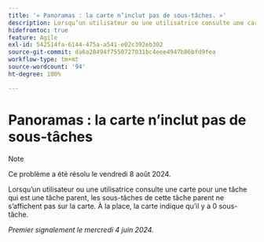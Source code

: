 ```yaml
---
title: '« Panoramas : la carte n’inclut pas de sous-tâches. »'
description: Lorsqu’un utilisateur ou une utilisatrice consulte une carte pour une tâche qui est une tâche parent, les sous-tâches de cette tâche parent ne s’affichent pas sur la carte. À la place, la carte indique qu’il y a 0 sous-tâche.
hidefromtoc: true
feature: Agile
exl-id: 542514fa-6144-475a-a541-e02c392eb302
source-git-commit: da6a28494f7550727031bc4eee4947b86bfd9fea
workflow-type: tm+mt
source-wordcount: '94'
ht-degree: 100%

---
```


# Panoramas : la carte n’inclut pas de sous-tâches

>[!NOTE]
>
>Ce problème a été résolu le vendredi 8 août 2024.

Lorsqu’un utilisateur ou une utilisatrice consulte une carte pour une tâche qui est une tâche parent, les sous-tâches de cette tâche parent ne s’affichent pas sur la carte. À la place, la carte indique qu’il y a 0 sous-tâche.

_Premier signalement le mercredi 4 juin 2024._
